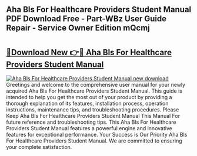 ## Aha Bls For Healthcare Providers Student Manual PDF Download Free - Part-WBz User Guide Repair - Service Owner Edition mQcmj

# <h2><a href="http://bc17909.oget.top/?id=Aha+Bls+For+Healthcare+Providers+Student+Manual">🔗Download New 👉🔴 Aha Bls For Healthcare Providers Student Manual</a></h2>

[![Aha Bls For Healthcare Providers Student Manual new download](https://i.imgur.com/5g1atiW.png)](http://bc17909.oget.top/?id=Aha+Bls+For+Healthcare+Providers+Student+Manual)
Greetings and welcome to the comprehensive user manual for your newly acquired Aha Bls For Healthcare Providers Student Manual. This guide is intended to help you get the most out of your product by providing a thorough explanation of its features, installation process, operation instructions, maintenance tips, and troubleshooting procedures. Please Keep Aha Bls For Healthcare Providers Student Manual This Manual For future reference and troubleshooting tips. This Aha Bls For Healthcare Providers Student Manual features a powerful engine and innovative features for exceptional performance. Your Success is Our Priority Aha Bls For Healthcare Providers Student Manual. We are committed to ensuring your complete satisfaction.
